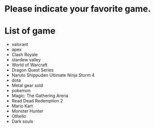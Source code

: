 # Please indicate your favorite game.

# List of game
- valorant
- apex
- Clash Royale
- stardew valley
- World of Warcraft
- Dragon Quest Series
- Naruto Shippuden Ultimate Ninja Storm 4
- dota
- Metal gear sold
- pokemon
- Magic: The Gathering Arena
- Read Dead Redemption 2
- Mario Kart
- Monster Hunter 
- Othello
- Dark souls
